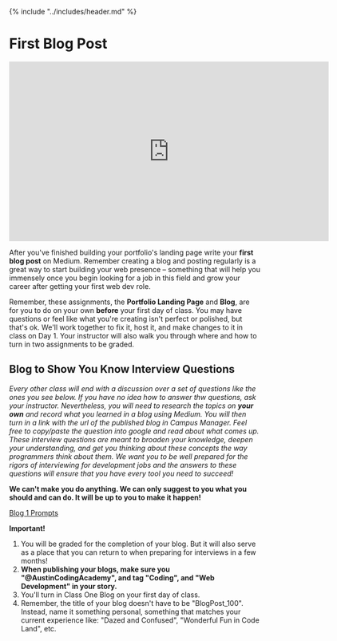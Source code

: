{% include "../includes/header.md" %}

# First Blog Post

<!-- ! Video Content: Vimeo, Clayton@ACA - 101 - Why Blog -  -->
<iframe src="https://player.vimeo.com/video/389308312" width="640" height="360" frameborder="0" allow="autoplay; fullscreen" allowfullscreen></iframe>

After you've finished building your portfolio's landing page write your **first blog post** on Medium. Remember creating a blog and posting regularly is a great way to start building your web presence – something that will help you immensely once you begin looking for a job in this field and grow your career after getting your first web dev role.

Remember, these assignments, the **Portfolio Landing Page** and **Blog**, are for you to do on your own **before** your first day of class. You may have questions or feel like what you're creating isn't perfect or polished, but that's ok. We'll work together to fix it, host it, and make changes to it in class on Day 1. Your instructor will also walk you through where and how to turn in two assignments to be graded.

## Blog to Show You Know Interview Questions

*Every other class will end with a discussion over a set of questions like the ones you see below. If you have no idea how to answer thw questions, ask your instructor. Nevertheless, you will need to research the topics on **your own** and record what you learned in a blog using Medium. You will then turn in a link with the url of the published blog in Campus Manager. Feel free to copy/paste the question into google and read about what comes up. These interview questions are meant to broaden your knowledge, deepen your understanding, and get you thinking about these concepts the way programmers think about them. We want you to be well prepared for the rigors of interviewing for development jobs and the answers to these questions will ensure that you have every tool you need to succeed!*

**We can't make you do anything. We can only suggest to you what you should and can do. It will be up to you to make it happen!**

[Blog 1 Prompts](./../additionalResources/blogPrompts.md)

**Important!**

1. You will be graded for the completion of your blog. But it will also serve as a place that you can return to when preparing for interviews in a few months!
1. **When publishing your blogs, make sure you "@AustinCodingAcademy", and tag "Coding", and "Web Development" in your story.**
1. You'll turn in Class One Blog on your first day of class.
1. Remember, the title of your blog doesn't have to be "BlogPost_100". Instead, name it something personal, something that matches your current experience like: "Dazed and Confused", "Wonderful Fun in Code Land", etc.
